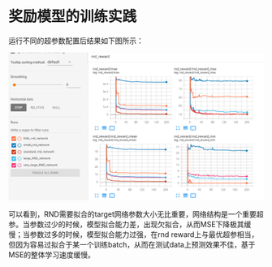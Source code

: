 # 奖励模型的训练实践

运行不同的超参数配置后结果如下图所示：

![r1](./assets/results.png)

可以看到，RND需要拟合的target网络参数大小无比重要，网络结构是一个重要超参。当参数过少的时候，模型拟合能力差，出现欠拟合，从而MSE下降极其缓慢；当参数过多的时候，模型拟合能力过强，在rnd reward上与最优超参相当，但因为容易过拟合于某一个训练batch，从而在测试data上预测效果不佳，基于MSE的整体学习速度缓慢。

